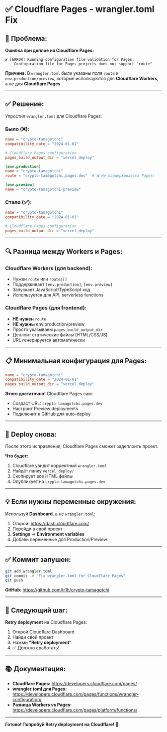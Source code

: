 # ✅ Cloudflare Pages - wrangler.toml Fix

## 🐛 Проблема:

**Ошибка при деплое на Cloudflare Pages:**
```
✘ [ERROR] Running configuration file validation for Pages:
  - Configuration file for Pages projects does not support "route"
```

**Причина:**
В `wrangler.toml` были указаны поля `route` и `env.production/preview`, которые используются для **Cloudflare Workers**, а не для **Cloudflare Pages**.

---

## ✅ Решение:

Упростил `wrangler.toml` для Cloudflare Pages:

### Было (❌):
```toml
name = "crypto-tamagotchi"
compatibility_date = "2024-01-01"

# Cloudflare Pages configuration
pages_build_output_dir = "vercel_deploy"

[env.production]
name = "crypto-tamagotchi"
route = "crypto-tamagotchi.pages.dev"  # ❌ Не поддерживается Pages!

[env.preview]
name = "crypto-tamagotchi-preview"
```

### Стало (✅):
```toml
name = "crypto-tamagotchi"
compatibility_date = "2024-01-01"

# Cloudflare Pages configuration
pages_build_output_dir = "vercel_deploy"
```

---

## 🔍 Разница между Workers и Pages:

### Cloudflare Workers (для backend):
- Нужен `route` или `routes[]`
- Поддерживает `[env.production]`, `[env.preview]`
- Запускает JavaScript/TypeScript код
- Используется для API, serverless functions

### Cloudflare Pages (для frontend):
- **НЕ нужен** `route`
- **НЕ нужны** env.production/preview
- Просто указываем `pages_build_output_dir`
- Деплоит статические файлы (HTML/CSS/JS)
- URL генерируется автоматически

---

## 📋 Минимальная конфигурация для Pages:

```toml
name = "crypto-tamagotchi"
compatibility_date = "2024-01-01"
pages_build_output_dir = "vercel_deploy"
```

**Этого достаточно!** Cloudflare Pages сам:
- Создаст URL: `crypto-tamagotchi.pages.dev`
- Настроит Preview deployments
- Подключит к GitHub для auto-deploy

---

## 🚀 Deploy снова:

После этого исправления, Cloudflare Pages сможет задеплоить проект.

**Что будет:**
1. Cloudflare увидит корректный `wrangler.toml`
2. Найдёт папку `vercel_deploy/`
3. Скопирует все HTML файлы
4. Опубликует на `crypto-tamagotchi.pages.dev`

---

## 💡 Если нужны переменные окружения:

Используй **Dashboard**, а не `wrangler.toml`:

1. Открой: https://dash.cloudflare.com/
2. Перейди в свой проект
3. **Settings** → **Environment variables**
4. Добавь переменные для Production/Preview

---

## ✅ Коммит запушен:

```bash
git add wrangler.toml
git commit -m "Fix wrangler.toml for Cloudflare Pages"
git push
```

**GitHub:** https://github.com/tr1h/crypto-tamagotchi

---

## 🎯 Следующий шаг:

**Retry deployment** на Cloudflare Pages:
1. Открой Cloudflare Dashboard
2. Найди свой проект
3. Нажми **"Retry deployment"**
4. ✅ Должно сработать!

---

## 📚 Документация:

- **Cloudflare Pages:** https://developers.cloudflare.com/pages/
- **wrangler.toml для Pages:** https://developers.cloudflare.com/pages/functions/wrangler-configuration/
- **Разница Workers vs Pages:** https://developers.cloudflare.com/pages/platform/functions/

---

**Готово! Попробуй Retry deployment на Cloudflare!** 🚀


